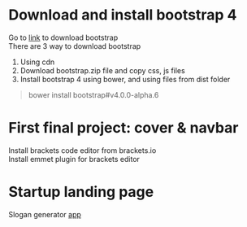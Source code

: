 # Download and install bootstrap 4
Go to [link](v4-alpha.getbootstrap.com) to download bootstrap  
There are 3 way to download bootstrap  
1. Using cdn
2. Download bootstrap.zip file and copy css, js files
3. Install bootstrap 4 using bower, and using files from dist folder
> bower install bootstrap#v4.0.0-alpha.6

# First final project: cover & navbar
Install brackets code editor from brackets.io  
Install emmet plugin for brackets editor  

# Startup landing page
Slogan generator [app](https://www.shopify.com/tools/slogan-maker)

